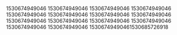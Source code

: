 1530674949046
1530674949046
1530674949046
1530674949046
1530674949046
1530674949046
1530674949046
1530674949046
1530674949046
1530674949046
1530674949046
1530674949046
1530674949046
1530674949046
15306749490461530685726918
